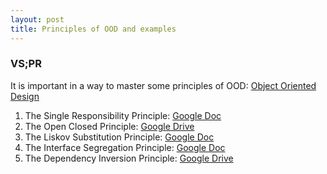 ```yaml
---
layout: post
title: Principles of OOD and examples
---
```


### VS;PR
It is important in a way to master some principles of OOD: [Object Oriented Design](https://en.wikipedia.org/wiki/Object-oriented_design)

1. The Single Responsibility Principle: [Google Doc](https://drive.google.com/file/d/0ByOwmqah_nuGNHEtcU5OekdDMkk/view)  
2. The Open Closed Principle: [Google Drive](https://drive.google.com/file/d/0BwhCYaYDn8EgN2M5MTkwM2EtNWFkZC00ZTI3LWFjZTUtNTFhZGZiYmUzODc1/view)
3. The Liskov Substitution Principle: [Google Doc](https://drive.google.com/file/d/0BwhCYaYDn8EgNzAzZjA5ZmItNjU3NS00MzQ5LTkwYjMtMDJhNDU5ZTM0MTlh/view)
4. The Interface Segregation Principle: [Google Doc](https://drive.google.com/file/d/0BwhCYaYDn8EgOTViYjJhYzMtMzYxMC00MzFjLWJjMzYtOGJiMDc5N2JkYmJi/view)
5. The Dependency Inversion Principle: [Google Drive](https://drive.google.com/file/d/0BwhCYaYDn8EgMjdlMWIzNGUtZTQ0NC00ZjQ5LTkwYzQtZjRhMDRlNTQ3ZGMz/view)

